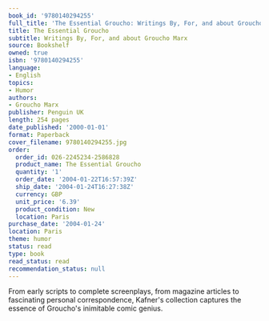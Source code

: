 ```yaml
---
book_id: '9780140294255'
full_title: 'The Essential Groucho: Writings By, For, and about Groucho Marx'
title: The Essential Groucho
subtitle: Writings By, For, and about Groucho Marx
source: Bookshelf
owned: true
isbn: '9780140294255'
language:
- English
topics:
- Humor
authors:
- Groucho Marx
publisher: Penguin UK
length: 254 pages
date_published: '2000-01-01'
format: Paperback
cover_filename: 9780140294255.jpg
order:
  order_id: 026-2245234-2586828
  product_name: The Essential Groucho
  quantity: '1'
  order_date: '2004-01-22T16:57:39Z'
  ship_date: '2004-01-24T16:27:38Z'
  currency: GBP
  unit_price: '6.39'
  product_condition: New
  location: Paris
purchase_date: '2004-01-24'
location: Paris
theme: humor
status: read
type: book
read_status: read
recommendation_status: null
---
```

From early scripts to complete screenplays, from magazine articles to fascinating personal correspondence, Kafner's collection captures the essence of Groucho's inimitable comic genius.
